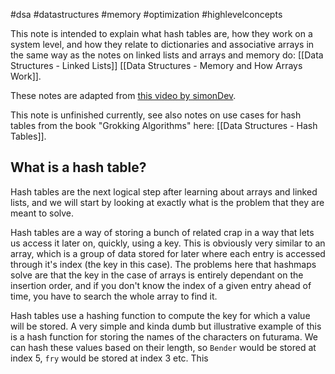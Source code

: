 #dsa #datastructures #memory #optimization #highlevelconcepts 

This note is intended to explain what hash tables are, how they work on a system level, and how they relate to dictionaries and associative arrays in the same way as the notes on linked lists and arrays and memory do: [[Data Structures - Linked Lists]] [[Data Structures - Memory and How Arrays Work]].

These notes are adapted from [this video by simonDev](https://www.youtube.com/watch?v=S5NY1fqisSY&t=46s).

This note is unfinished currently, see also notes on use cases for hash tables from the book "Grokking Algorithms" here: [[Data Structures - Hash Tables]].

## What is a hash table?
Hash tables are the next logical step after learning about arrays and linked lists, and we will start by looking at exactly what is the problem that they are meant to solve.

Hash tables are a way of storing a bunch of related crap in a way that lets us access it later on, quickly, using a key. This is obviously very similar to an array, which is a group of data stored for later where each entry is accessed through it's index (the key in this case). The problems here that hashmaps solve are that the key in the case of arrays is entirely dependant on the insertion order, and if you don't know the index of a given entry ahead of time, you have to search the whole array to find it.

Hash tables use a hashing function to compute the key for which a value will be stored. A very simple and kinda dumb but illustrative example of this is a hash function for storing the names of the characters on futurama. We can hash these values based on their length, so `Bender` would be stored at index 5, `fry` would be stored at index 3 etc. This 